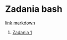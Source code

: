 Zadania bash
===================

[link](http://wbzyl.inf.ug.edu.pl/sp/exercises)
[markdown](http://daringfireball.net/projects/markdown/basics)

1. [Zadania 1](https://github.com/damianbraun/jpzadania/blob/master/zadania1.md)

